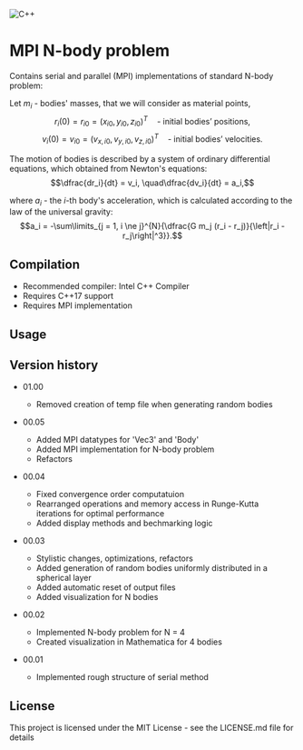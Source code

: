 ![C++](https://img.shields.io/badge/C++-std=17-blue.svg?style=flat&logo=cplusplus) <br>
# MPI N-body problem

Contains serial and parallel (MPI) implementations of standard N-body problem:

Let $m_i$ - bodies' masses, that we will consider as material points,
$$r_i(0) = r_{i0} = (x_{i0}, y_{i0}, z_{i0})^{T} \quad \text{- initial bodies' positions,}$$
$$v_i(0) = v_{i0} = (v_{x,i0}, v_{y,i0}, v_{z,i0})^{T} \quad \text{- initial bodies' velocities.}$$

The motion of bodies is described by a system of ordinary differential equations, which
obtained from Newton's equations:
$$\dfrac{dr_i}{dt} = v_i, \quad\dfrac{dv_i}{dt} = a_i,$$

where $a_i$ - the $i$-th body's acceleration, which is calculated according to the law of the universal
gravity:
$$a_i = -\sum\limits_{j = 1, i \ne j}^{N}{\dfrac{G m_j (r_i - r_j)}{\left|r_i - r_j\right|^3}}.$$

## Compilation

* Recommended compiler: Intel C++ Compiler
* Requires C++17 support 
* Requires MPI implementation

## Usage


## Version history

* 01.00
    * Removed creation of temp file when generating random bodies


* 00.05
    * Added MPI datatypes for 'Vec3' and 'Body'
    * Added MPI implementation for N-body problem
    * Refactors

* 00.04
    * Fixed convergence order computatuion
    * Rearranged operations and memory access in Runge-Kutta iterations for optimal performance
    * Added display methods and bechmarking logic

* 00.03
    * Stylistic changes, optimizations, refactors
    * Added generation of random bodies uniformly distributed in a spherical layer
    * Added automatic reset of output files
    * Added visualization for N bodies

* 00.02
    * Implemented N-body problem for N = 4
    * Created visualization in Mathematica for 4 bodies

* 00.01
    * Implemented rough structure of serial method

## License

This project is licensed under the MIT License - see the LICENSE.md file for details

